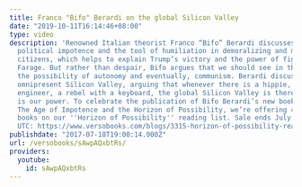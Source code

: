 ```yaml
---
title: Franco "Bifo" Berardi on the global Silicon Valley
date: "2019-10-11T16:14:46+08:00"
type: video
description: 'Renowned Italian theorist Franco “Bifo” Berardi discusses our current
  political impotence and the tool of humiliation in demoralizing and manipulating
  citizens, which helps to explain Trump’s victory and the power of figures like Nigel
  Farage. But rather than despair, Bifo argues that we should see in this humiliation
  the possibility of autonomy and eventually, communism. Berardi discusses the seemingly
  omnipresent Silicon Valley, arguing that whenever there is a hippie, a punk, an
  engineer, a rebel with a keyboard, the global Silicon Valley is there. Its ubiquitousness
  is our power. To celebrate the publication of Bifo Berardi’s new book Futurability:
  The Age of Impotence and the Horizon of Possibility, we’re offering 40% off all
  books on our ''Horizon of Possibility'' reading list. Sale ends July 23 at 23:59
  UTC: https://www.versobooks.com/blogs/3315-horizon-of-possibility-reading-list?discount_code=HorizonOfPossibility'
publishdate: "2017-07-18T19:00:14.000Z"
url: /versobooks/sAwpAQxbtRs/
providers:
  youtube:
    id: sAwpAQxbtRs
---
```

